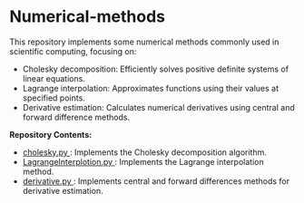 # Numerical-methods
This repository implements some numerical methods commonly used in scientific computing, focusing on:

*  Cholesky decomposition: Efficiently solves positive definite systems of linear equations.
* Lagrange interpolation: Approximates functions using their values at specified points.
* Derivative estimation: Calculates numerical derivatives using central and forward difference methods.
  
**Repository Contents:**

* [cholesky.py ](https://github.com/Negar-Mazaheri/Numerical-methods/blob/main/cholesky.py): Implements the Cholesky decomposition algorithm.
* [LagrangeInterplotion.py ](https://github.com/Negar-Mazaheri/Numerical-methods/blob/main/LagrangeInterpolation.py): Implements the Lagrange interpolation method.
* [derivative.py ](https://github.com/Negar-Mazaheri/Numerical-methods/blob/main/derivative.py): Implements central and forward differences methods for derivative estimation.
